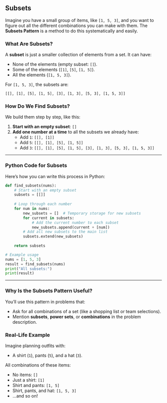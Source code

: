 ## Subsets

Imagine you have a small group of items, like `[1, 5, 3]`, and you want to figure out all the different combinations you can make with them. The **Subsets Pattern** is a method to do this systematically and easily.

### What Are Subsets?
A **subset** is just a smaller collection of elements from a set. It can have:
- None of the elements (empty subset: `[]`).
- Some of the elements (`[1]`, `[5]`, `[1, 5]`).
- All the elements (`[1, 5, 3]`).

For `[1, 5, 3]`, the subsets are:
```
[[], [1], [5], [1, 5], [3], [1, 3], [5, 3], [1, 5, 3]]
```


### How Do We Find Subsets?
We build them step by step, like this:

1. **Start with an empty subset**: `[]`
2. **Add one number at a time** to all the subsets we already have:
   - Add `1`: `[[], [1]]`
   - Add `5`: `[[], [1], [5], [1, 5]]`
   - Add `3`: `[[], [1], [5], [1, 5], [3], [1, 3], [5, 3], [1, 5, 3]]`

---

### Python Code for Subsets
Here’s how you can write this process in Python:

```python
def find_subsets(nums):
    # Start with an empty subset
    subsets = [[]]
    
    # Loop through each number
    for num in nums:
        new_subsets = []  # Temporary storage for new subsets
        for current in subsets:
            # Add the current number to each subset
            new_subsets.append(current + [num])
        # Add all new subsets to the main list
        subsets.extend(new_subsets)
    
    return subsets

# Example usage
nums = [1, 5, 3]
result = find_subsets(nums)
print("All subsets:")
print(result)
```

---

### Why Is the Subsets Pattern Useful?
You’ll use this pattern in problems that:
- Ask for all combinations of a set (like a shopping list or team selections).
- Mention **subsets**, **power sets**, or **combinations** in the problem description.



### Real-Life Example
Imagine planning outfits with:
- A shirt (`1`), pants (`5`), and a hat (`3`).

All combinations of these items:
- No items: `[]`
- Just a shirt: `[1]`
- Shirt and pants: `[1, 5]`
- Shirt, pants, and hat: `[1, 5, 3]`
- ...and so on!



